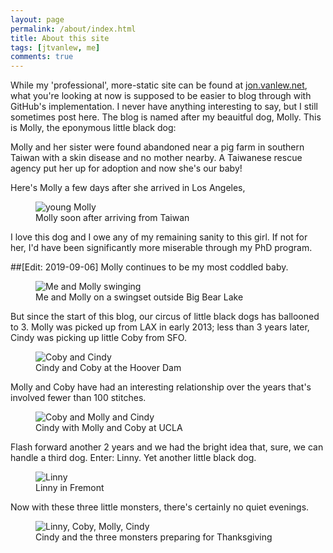 ```yaml
---
layout: page
permalink: /about/index.html
title: About this site
tags: [jtvanlew, me]
comments: true
---
```


While my 'professional', more-static site can be found at [jon.vanlew.net](http://jon.vanlew.net), what you're looking at now is supposed to be easier to blog through with GitHub's implementation. I never have anything interesting to say, but I still sometimes post here. The blog is named after my beauitful dog, Molly. This is Molly, the eponymous little black dog:

<div class="circle large" style="background-image: url('{{ site.url }}/img/page/about/molly-bw.jpg')"></div>

Molly and her sister were found abandoned near a pig farm in southern Taiwan with a skin disease and no mother nearby. A Taiwanese rescue agency put her up for adoption and now she's our baby!

Here's Molly a few days after she arrived in Los Angeles, 
<figure>
	<img src="{{ site.url }}/img/page/about/molly-young.jpg" alt="young Molly">
	<div class="figcaption">Molly soon after arriving from Taiwan</div>
</figure>
I love this dog and I owe any of my remaining sanity to this girl. If not for her, I'd have been significantly more miserable through my PhD program.

##[Edit: 2019-09-06]
Molly continues to be my most coddled baby.
<figure>
	<img src="{{ site.url }}/img/page/about/DSC_0684.jpg" alt="Me and Molly swinging">
	<div class="figcaption">Me and Molly on a swingset outside Big Bear Lake</div>
</figure>

But since the start of this blog, our circus of little black dogs has ballooned to 3. Molly was picked up from LAX in early 2013; less than 3 years later, Cindy was picking up little Coby from SFO.

<figure>
	<img src="{{ site.url }}/img/page/about/DSC_1010.jpg" alt="Coby and Cindy">
	<div class="figcaption">Cindy and Coby at the Hoover Dam</div>
</figure>

Molly and Coby have had an interesting relationship over the years that's involved fewer than 100 stitches.

<figure>
	<img src="{{ site.url }}/img/page/about/20160902_192447.jpg" alt="Coby and Molly and Cindy">
	<div class="figcaption">Cindy with Molly and Coby at UCLA</div>
</figure>

Flash forward another 2 years and we had the bright idea that, sure, we can handle a third dog. Enter: Linny. Yet another little black dog. 

<figure>
	<img src="{{ site.url }}/img/page/about/IMG_1033.JPG" alt="Linny">
	<div class="figcaption">Linny in Fremont</div>
</figure>

Now with these three little monsters, there's certainly no quiet evenings.

<figure>
	<img src="{{ site.url }}/img/page/about/20181121_191546.jpg" alt="Linny, Coby, Molly, Cindy">
	<div class="figcaption">Cindy and the three monsters preparing for Thanksgiving</div>
</figure>